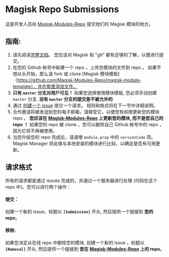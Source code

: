 # Magisk Repo Submissions
这是开发人员向 [Magisk-Modules-Repo](https://github.com/Magisk-Modules-Repo) 提交他们的 Magisk 模块的地方。

## 指南:
1. 请先阅读[完整文档](https://github.com/Magisk-Modules-Repo/Magisk/blob/master/docs/README.MD)。 您应该对 Magisk 和 "git" 都有足够的了解，以便进行提交。
2. 在您的 Github 帐号中新建一个 repo ，上传您模块的文件到 repo 。 如果不想从头开始，那么请 fork 或 clone [Magisk 模块模板]（https://github.com/Magisk-Modules-Repo/magisk-module-template），并在那里添加文件。
3. **只有 `master` 分支对用户可见！** 如果您选择使用模块模板, 您必须手动创建 `master` 分支. **没有 `master` 分支的提交是不被允许的**
4. 通过 [创建一个 issue](https://github.com/Magisk-Modules-Repo/Magisk_Repo_Submissions/issues/new) 提交一个请求。 规则和格式将在下一节中详细说明。
5. 合作邀请将被发送到您的电子邮箱，请接受它，以便您有权限更新您的模块 repo 。 **您应该在 [Magisk-Modules-Repo](https://github.com/Magisk-Modules-Repo) 上更新您的模块, 而不是您自己的 repo ！** 如果您的 repo 被 clone ，您可以删除自己 Github 帐号中的 repo ，因为它将不再被使用。
6. 当您升级您的 repo 完成后，请递增 `module.prop` 中的 `versionCode` 项。 Magisk Manager 将此值与本地安装的模块进行比较，以确定是否有可用更新。

## 请求格式
所有的请求都是通过 issues 完成的，并通过一个服务器进行处理 (代码在这个 repo 中)。您可以进行两个操作：

#### 提交：
创建一个新的 issue，标题以 **`[Submission]`** 开头, 然后提供一个链接到 **您的 repo**。

#### 移除:
如果您决定从在线 repo 中删除您的模块, 创建一个新的 issue ，标题以  **`[Removal]`** 开头, 然后提供一个链接到 **您在 [Magisk-Modules-Repo](https://github.com/Magisk-Modules-Repo) 上的 repo**。
